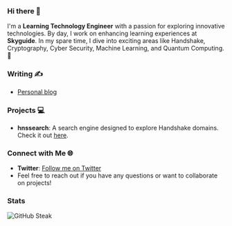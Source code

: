 ### Hi there 👋

I'm a **Learning Technology Engineer** with a passion for exploring innovative technologies. By day, I work on enhancing learning experiences at **Skyguide**. In my spare time, I dive into exciting areas like Handshake, Cryptography, Cyber Security, Machine Learning, and Quantum Computing. 🚀

### Writing ✍️
- [Personal blog](https://arenz.ch) 

### Projects 💻
- **hnssearch**: A search engine designed to explore Handshake domains. Check it out [here](https://hnssearch.io/).

### Connect with Me 🌐
- **Twitter**: [Follow me on Twitter](https://twitter.com/andir16)
- Feel free to reach out if you have any questions or want to collaborate on projects!

### Stats
![GitHub Steak](https://streak-stats.demolab.com/?user=andir16&date_format=M%20j%5B%2C%20Y%5D&mode=weekly)

